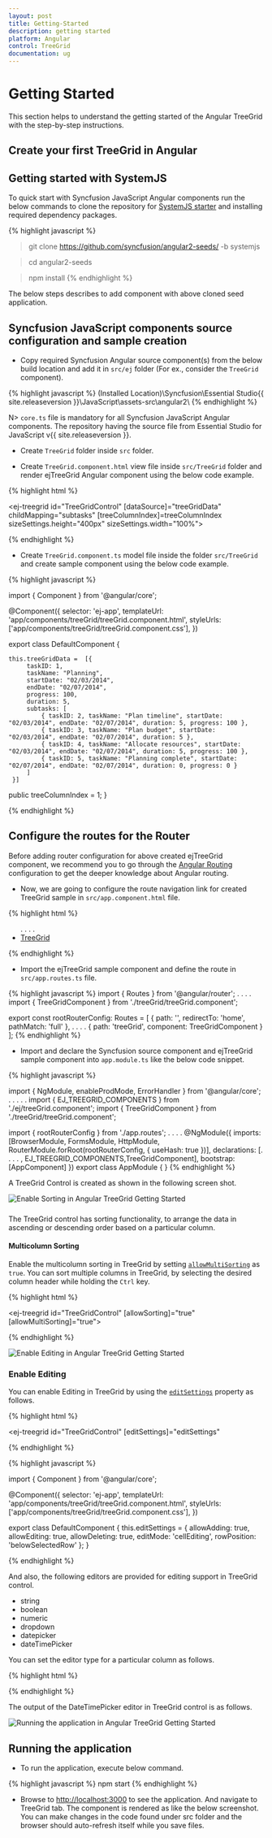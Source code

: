 ```yaml
---
layout: post
title: Getting-Started
description: getting started
platform: Angular
control: TreeGrid
documentation: ug
---
```


# Getting Started
This section helps to understand the getting started of the Angular TreeGrid with the step-by-step instructions.

## Create your first TreeGrid in Angular

## Getting started with SystemJS

To quick start with Syncfusion JavaScript Angular components run the below commands to clone the repository for [SystemJS starter](https://github.com/syncfusion/angular2-seeds/tree/systemjs) and installing required dependency packages.

{% highlight javascript %}
 > git clone https://github.com/syncfusion/angular2-seeds/ -b systemjs

 > cd angular2-seeds

 > npm install
{% endhighlight %}
 
The below steps describes to add component with above cloned seed application.

## Syncfusion JavaScript components source configuration and sample creation

* Copy required Syncfusion Angular source component(s) from the below build location and add it in `src/ej` folder (For ex., consider the `TreeGrid` component).

{% highlight javascript %}
(Installed Location)\Syncfusion\Essential Studio\{{ site.releaseversion }}\JavaScript\assets-src\angular2\ 
{% endhighlight %}

N> `core.ts` file is mandatory for all Syncfusion JavaScript Angular components. The repository having the source file from Essential Studio for JavaScript v{{ site.releaseversion }}.

* Create `TreeGrid` folder inside `src` folder.

* Create `TreeGrid.component.html` view file inside `src/TreeGrid` folder and render ejTreeGrid Angular component using the below code example. 

{% highlight html %}

<ej-treegrid id="TreeGridControl" [dataSource]="treeGridData" childMapping="subtasks" [treeColumnIndex]=treeColumnIndex sizeSettings.height="400px"
    sizeSettings.width="100%">
    <e-treegrid-columns>
        <e-treegrid-column field="taskID" headerText="Task ID"></e-treegrid-column>
        <e-treegrid-column field="taskName" headerText="TaskName"></e-treegrid-column>
        <e-treegrid-column field="startDate" headerText="Start Date"></e-treegrid-column>
        <e-treegrid-column field="endDate" headerText="End Date"></e-treegrid-column>
        <e-treegrid-column field="duration" headerText="Duration"></e-treegrid-column>
        <e-treegrid-column field="progress" headerText="Progress"></e-treegrid-column>
    </e-treegrid-columns>
</ej-treegrid>

{% endhighlight %}

* Create `TreeGrid.component.ts` model file inside the folder `src/TreeGrid` and create sample component using the below code example.

{% highlight javascript %}

import { Component } from '@angular/core';

@Component({
  selector: 'ej-app',
  templateUrl: 'app/components/treeGrid/treeGrid.component.html',
  styleUrls: ['app/components/treeGrid/treeGrid.component.css'], 
})

export class DefaultComponent {

    this.treeGridData =  [{
         taskID: 1,
         taskName: "Planning",
         startDate: "02/03/2014",
         endDate: "02/07/2014",
         progress: 100,
         duration: 5,
         subtasks: [
             { taskID: 2, taskName: "Plan timeline", startDate: "02/03/2014", endDate: "02/07/2014", duration: 5, progress: 100 },
             { taskID: 3, taskName: "Plan budget", startDate: "02/03/2014", endDate: "02/07/2014", duration: 5 },
             { taskID: 4, taskName: "Allocate resources", startDate: "02/03/2014", endDate: "02/07/2014", duration: 5, progress: 100 },
             { taskID: 5, taskName: "Planning complete", startDate: "02/07/2014", endDate: "02/07/2014", duration: 0, progress: 0 }
         ]
     }]  
  public treeColumnIndex = 1;
}

{% endhighlight %}

## Configure the routes for the Router

Before adding router configuration for above created ejTreeGrid component, we recommend you to go through the [Angular Routing](https://angular.io/docs/ts/latest/guide/router.html) configuration to get the deeper knowledge about Angular routing. 

* Now, we are going to configure the route navigation link for created TreeGrid sample in `src/app.component.html` file.

{% highlight html %}
<div>
	<ul class="nav navbar-nav">
		. . . .
		<li><a data-toggle="collapse" data-target="#skeleton-navigation-navbar-collapse.in" href="#treegrid" [routerLink]="['/treegrid']">TreeGrid </a></li>
	</ul>
</div>
<main>
	<router-outlet></router-outlet>
</main>
{% endhighlight %}

* Import the ejTreeGrid sample component and define the route in `src/app.routes.ts` file.

{% highlight javascript %}
import { Routes } from '@angular/router';
. . . . 
import { TreeGridComponent } from './treeGrid/treeGrid.component';

export const rootRouterConfig: Routes = [
    { path: '', redirectTo: 'home', pathMatch: 'full' },
    . . . . 
    { path: 'treeGrid', component: TreeGridComponent }
];
{% endhighlight %}

* Import and declare the Syncfusion source component and ejTreeGrid sample component into `app.module.ts` like the below code snippet.

{% highlight javascript %}

import { NgModule, enableProdMode, ErrorHandler } from '@angular/core';
. . . . . 
import { EJ_TREEGRID_COMPONENTS } from './ej/treeGrid.component';
import { TreeGridComponent } from './treeGrid/treeGrid.component';

import { rootRouterConfig } from './app.routes';
. . . . 
@NgModule({
  imports: [BrowserModule, FormsModule, HttpModule, RouterModule.forRoot(rootRouterConfig, { useHash: true })],
  declarations: [. . . . , EJ_TREEGRID_COMPONENTS,TreeGridComponent],
  bootstrap: [AppComponent]
})
export class AppModule { }
{% endhighlight %}

A TreeGrid Control is created as shown in the following screen shot.

![Enable Sorting in Angular TreeGrid Getting Started](Getting-Started_images/Getting-Started_img3.png)

### 

The TreeGrid control has sorting functionality, to arrange the data in ascending or descending order based on a particular column.

#### Multicolumn Sorting

Enable the multicolumn sorting in TreeGrid by setting [`allowMultiSorting`](http://help.syncfusion.com/js/api/ejtreegrid#allowmultisorting "allowMultiSorting") as `true`. You can sort multiple columns in TreeGrid, by selecting the desired column header while holding the `Ctrl` key.

{% highlight html %}

<ej-treegrid id="TreeGridControl" 
    [allowSorting]="true"
    [allowMultiSorting]="true">
</ej-treegrid>

{% endhighlight %}

![Enable Editing in Angular TreeGrid Getting Started](Getting-Started_images/Getting-Started_img4.png)

### Enable Editing

You can enable Editing in TreeGrid by using the [`editSettings`](http://help.syncfusion.com/js/api/ejtreegrid#editsettings "editSettings") property as follows.

{% highlight html %}

<ej-treegrid id="TreeGridControl" 
    [editSettings]="editSettings"
   >
</ej-treegrid>

{% endhighlight %}

{% highlight javascript %}

import { Component } from '@angular/core';

@Component({
  selector: 'ej-app',
  templateUrl: 'app/components/treeGrid/treeGrid.component.html',
  styleUrls: ['app/components/treeGrid/treeGrid.component.css'], 
})

export class DefaultComponent {
     this.editSettings = {
            allowAdding: true,
            allowEditing: true,
            allowDeleting: true,
            editMode: 'cellEditing',
            rowPosition: 'belowSelectedRow'
        };
}

{% endhighlight %}

And also, the following editors are provided for editing support in TreeGrid control.

* string
* boolean
* numeric
* dropdown
* datepicker
* dateTimePicker

You can set the editor type for a particular column as follows.

{% highlight html %}

<ej-treegrid id="TreeGridControl">
    <e-treegrid-columns>
        <e-treegrid-column field="taskID" headerText="Task ID" editType="numericedit"></e-treegrid-column>
        <e-treegrid-column field="taskName" headerText="TaskName" editType="stringedit"></e-treegrid-column>
        <e-treegrid-column field="startDate" headerText="Start Date" editType="datepicker"></e-treegrid-column>
        <e-treegrid-column field="endDate" headerText="End Date" editTyp="datepicker"></e-treegrid-column>
        <e-treegrid-column field="duration" headerText="Duration" editType="numericedit"></e-treegrid-column>
        <e-treegrid-column field="progress" headerText="Progress" editType="numericedit"></e-treegrid-column>
    </e-treegrid-columns>
</ej-treegrid>

{% endhighlight %}

The output of the DateTimePicker editor in TreeGrid control is as follows.

![Running the application in Angular TreeGrid Getting Started](Getting-Started_images/Getting-Started_img5.png)

## Running the application

* To run the application, execute below command.

{% highlight javascript %}
npm start
{% endhighlight %}

* Browse to [http://localhost:3000](http://localhost:3000) to see the application. And navigate to TreeGrid tab. The component is rendered as like the below screenshot. You can make changes in the code found under src folder and the browser should auto-refresh itself while you save files. 
